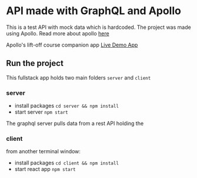 # API made with GraphQL and Apollo

This is a test API with mock data which is hardcoded. The project was made using
Apollo. Read more about apollo [here](https://studio.apollographql.com/)

Apollo's lift-off course companion app
[Live Demo App](https://lift-off-client-demo.netlify.app/)

## Run the project

This fullstack app holds two main folders `server` and `client`

### server

- install packages `cd server && npm install`
- start server `npm start`

The graphql server pulls data from a rest API holding the

### client

from another terminal window:

- install packages `cd client && npm install`
- start react app `npm start`
